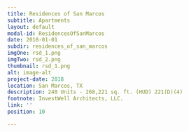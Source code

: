 ```yaml
---
title: Residences of San Marcos
subtitle: Apartments
layout: default
modal-id: ResidencesOfSanMarcos
date: 2018-01-01
subdir: residences_of_san_marcos
imgOne: rsd_1.png
imgTwo: rsd_2.png
thumbnail: rsd_1.png
alt: image-alt
project-date: 2018
location: San Marcos, TX
description: 240 Units - 268,221 sq. ft. (HUD) 221(D)(4)
footnote: InvestWell Architects, LLC.
link: ''
position: 10

---
```

